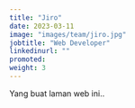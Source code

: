 ```yaml
---
title: "Jiro"
date: 2023-03-11
image: "images/team/jiro.jpg"
jobtitle: "Web Developer"
linkedinurl: ""
promoted:
weight: 3
---
```


Yang buat laman web ini..
